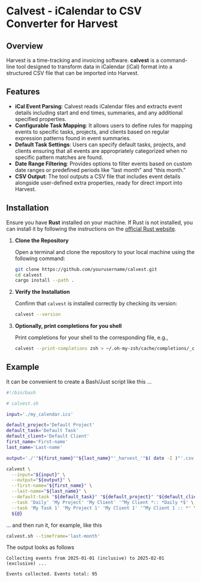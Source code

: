 # Calvest - iCalendar to CSV Converter for Harvest

## Overview

Harvest is a time-tracking and invoicing software. **calvest** is a command-line
tool designed to transform data in iCalendar (iCal) format into a structured CSV
file that can be imported into Harvest.

## Features

- **iCal Event Parsing**: Calvest reads iCalendar files and extracts event
  details including start and end times, summaries, and any additional specified
  properties.
- **Configurable Task Mapping**: It allows users to define rules for mapping
  events to specific tasks, projects, and clients based on regular expression
  patterns found in event summaries.
- **Default Task Settings**: Users can specify default tasks, projects, and
  clients ensuring that all events are appropriately categorized when no
  specific pattern matches are found.
- **Date Range Filtering**: Provides options to filter events based on custom
  date ranges or predefined periods like "last month" and "this month."
- **CSV Output**: The tool outputs a CSV file that includes event details
  alongside user-defined extra properties, ready for direct import into Harvest.

## Installation

Ensure you have **Rust** installed on your machine. If Rust is not installed,
you can install it by following the instructions on the [official Rust
website](https://www.rust-lang.org/tools/install).

1. **Clone the Repository**

   Open a terminal and clone the repository to your local machine using the following command:

   ```bash
   git clone https://github.com/yourusername/calvest.git
   cd calvest
   cargo install --path .
   ```

2. **Verify the Installation**

   Confirm that `calvest` is installed correctly by checking its version:

   ```bash
   calvest --version
   ```

2. **Optionally, print completions for you shell**

   Print completions for your shell to the corresponding file, e.g.,

   ```bash
   calvest --print-completions zsh > ~/.oh-my-zsh/cache/completions/_calvest
   ```

## Example

It can be convenient to create a Bash/Just script like this ...

```bash
#!/bin/bash

# calvest.sh

input='./my_calendar.ics'

default_project='Default Project'
default_task='Default Task'
default_client='Default Client'
first_name='First-name'
last_name='Last-name'

output='./'"${first_name}""${last_name}"'_harvest_'"$( date -I )"'.csv'

calvest \
  --input="${input}" \
  --output="${output}" \
  --first-name="${first_name}" \
  --last-name="${last_name}" \
  --default-task "${default_task}" "${default_project}" "${default_client}" \
  --task 'Daily' 'My Project' 'My Client' '^My Client *:: *Daily *$' \
  --task 'My Task 1' 'My Project 1' 'My Client 1' '^My Client 1 :: *' \
  ${@}
```

... and then run it, for example, like this

```bash
calvest.sh --timeframe='last-month'
```

The output looks as follows

```text
Collecting events from 2025-01-01 (inclusive) to 2025-02-01 (exclusive) ...

Events collected. Events total: 95
```
